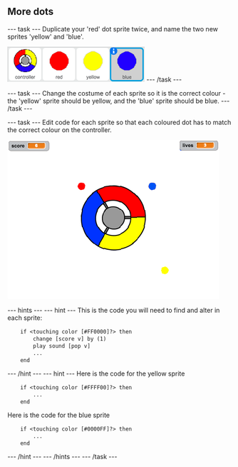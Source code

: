 ## More dots

--- task ---
Duplicate your 'red' dot sprite twice, and name the two new sprites 'yellow' and 'blue'.

![screenshot](images/dots-more-dots.png)
--- /task ---

--- task ---
Change the costume of each sprite so it is the correct colour - the 'yellow' sprite should be yellow, and the 'blue' sprite should be blue.
--- /task ---

--- task ---
Edit code for each sprite so that each coloured dot has to match the correct colour on the controller.

![screenshot](images/dots-all-test.png)

--- hints ---
--- hint ---
This is the code you will need to find and alter in each sprite:
```blocks
	if <touching color [#FF0000]?> then
		change [score v] by (1)
		play sound [pop v]
        ...
	end
```
--- /hint ---
--- hint ---
Here is the code for the yellow sprite
```blocks
	if <touching color [#FFFF00]?> then
        ...
	end
```

Here is the code for the blue sprite
```blocks
	if <touching color [#0000FF]?> then
        ...
	end
```
--- /hint ---
--- /hints ---
--- /task ---
